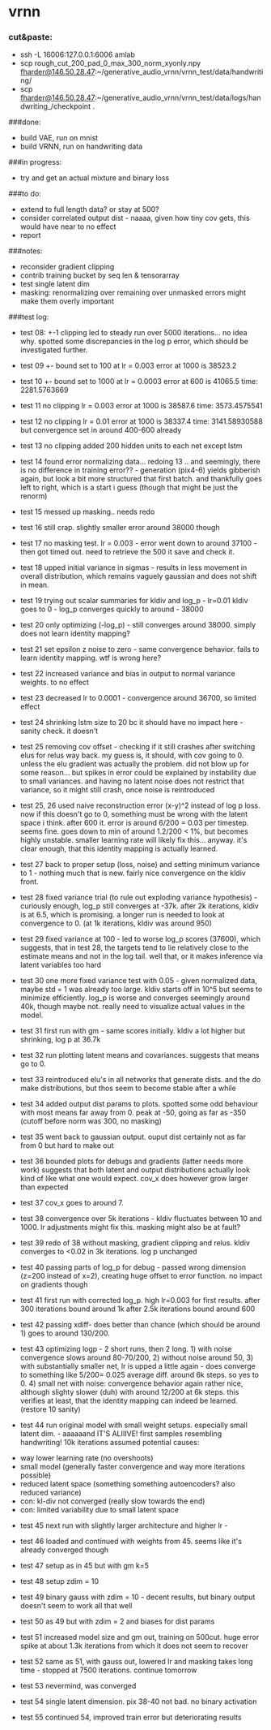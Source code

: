 # vrnn

### cut&paste:
- ssh -L 16006:127.0.0.1:6006 amlab
- scp rough_cut_200_pad_0_max_300_norm_xyonly.npy fharder@146.50.28.47:~/generative_audio_vrnn/vrnn_test/data/handwriting/
- scp fharder@146.50.28.47:~/generative_audio_vrnn/vrnn_test/data/logs/handwriting_/checkpoint .

###done:

- build VAE, run on mnist
- build VRNN, run on handwriting data

###in progress:
- try and get an actual mixture and binary loss

###to do:
- extend to full length data? or stay at 500?
- consider correlated output dist - naaaa, given how tiny cov gets, this would have near to no effect
- report

###notes:
- reconsider gradient clipping
- contrib training bucket by seq len & tensorarray
- test single latent dim
- masking: renormalizing over remaining over unmasked errors might make them overly important


###test log:
- test 08: +-1 clipping led to steady run over 5000 iterations... no idea why.
 spotted some discrepancies in the log p error, which should be investigated further.

- test 09 +- bound set to 100 at lr = 0.003 error at 1000 is 38523.2

- test 10 +- bound set to 1000 at lr = 0.0003 error at 600 is 41065.5 time: 2281.5763669

- test 11 no clipping lr = 0.003 error at 1000 is 38587.6 time: 3573.4575541

- test 12 no clipping lr = 0.01 error at 1000 is 38337.4 time: 3141.58930588 but convergence set in around 400-600 already

- test 13 no clipping added 200 hidden units to each net except lstm 

- test 14 found error normalizing data... redoing 13 .. and seemingly, there is no difference in training error??  -  generation (pix4-6) yields gibberish again, but look a bit more structured that first batch. and thankfully goes left to right, which is a start i guess (though that might be just the renorm)

- test 15 messed up masking.. needs redo

- test 16 still crap. slightly smaller error around 38000 though

- test 17 no masking test. lr = 0.003  - error went down to around 37100 - then got timed out. need to retrieve the 500 it save and check it.

- test 18 upped initial variance in sigmas - results in less movement in overall distribution, which remains vaguely gaussian and does not shift in mean.

- test 19 trying out scalar summaries for kldiv and log_p - lr=0.01 kldiv goes to 0 - log_p converges quickly to around - 38000

- test 20 only optimizing (-log_p) - still converges around 38000. simply does not learn identity mapping?

- test 21 set epsilon z noise to zero - same convergence behavior. fails to learn identity mapping. wtf is wrong here?

- test 22 increased variance and bias in output to normal variance weights. to no effect

- test 23 decreased lr to 0.0001 - convergence around 36700, so limited effect

- test 24 shrinking lstm size to 20 bc it should have no impact here - sanity check. it doesn't

- test 25 removing cov offset - checking if it still crashes after switching elus for relus way back. my guess is, it should, with cov going to 0. unless the elu gradient was actually the problem. did not blow up for some reason... but spikes in error could be explained by instability due to small variances. and having no latent noise does not restrict that variance, so it might still crash, once noise is reintroduced

- test 25, 26 used naive reconstruction error (x-y)^2 instead of log p loss. now if this doesn't go to 0, something must be wrong with the latent space i think. after 600 it. error is around 6/200 = 0.03 per timestep. seems fine. goes down to min of around 1.2/200 < 1%, but becomes highly unstable. smaller learning rate will likely fix this... anyway. it's clear enough, that this identity mapping is actually learned. 

- test 27 back to proper setup (loss, noise) and setting minimum variance to 1 - nothing much that is new. fairly nice convergence on the kldiv front. 

- test 28 fixed variance trial (to rule out exploding variance hypothesis) - curiously enough, log_p still converges at -37k. after 2k iterations, kldiv is at 6.5, which is promising. a longer run is needed to look at convergence to 0. (at 1k iterations, kldiv was around 950)

- test 29 fixed variance at 100 - led to worse log_p scores (37600), which suggests, that in test 28, the targets tend to lie relatively close to the estimate means and not in the log tail. well that, or it makes inference via latent variables too hard

- test 30 one more fixed variance test with 0.05 - given normalized data, maybe std = 1 was already too large. kldiv starts off in 10^5 but seems to minimize efficiently. log_p is worse and converges seemingly around 40k, though maybe not. really need to visualize actual values in the model.

- test 31 first run with gm - same scores initially. kldiv a lot higher but shrinking, log p at 36.7k 

- test 32 run plotting latent means and covariances. suggests that means go to 0.

- test 33 reintroduced elu's in all networks that generate dists. and the do make distributions, but thos seem to become stable after a while

- test 34 added output dist params to plots. spotted some odd behaviour with most means far away from 0. peak at -50, going as far as -350 (cutoff before norm was 300, no masking)

- test 35 went back to gaussian output. ouput dist certainly not as far from 0 but hard to make out

- test 36 bounded plots for debugs and gradients (latter needs more work) suggests that both latent and output distributions actually look kind of like what one would expect. cov_x does however grow larger than expected

- test 37 cov_x goes to around 7. 

- test 38 convergence over 5k iterations - kldiv fluctuates between 10 and 1000. lr adjustments might fix this. masking might also be at fault?

- test 39 redo of 38 without masking, gradient clipping and relus. kldiv converges to <0.02 in 3k iterations. log p unchanged

- test 40 passing parts of log_p for debug - passed wrong dimension (z=200 instead of x=2), creating huge offset to error function. no impact on gradients though

- test 41 first run with corrected log_p. high lr=0.003 for first results. after 300 iterations bound around 1k after 2.5k iterations bound around 600

- test 42 passing xdiff- does better than chance (which should be around 1) goes to around 130/200.

- test 43 optimizing logp - 2 short runs, then 2 long. 1) with noise convergence slows around 80-70/200, 2) without noise around 50, 3) with substantially smaller net, lr is upped a little again - does converge to something like 5/200= 0.025 average diff. around 6k steps. so yes to 0. 4) small net with noise: convergence behavior again rather nice, although slighty slower (duh) with around 12/200 at 6k steps. this verifies at least, that the identity mapping can indeed be learned. (restore 10 sanity)

- test 44 run original model with small weight setups. especially small latent dim. - aaaaaand IT'S ALIIIVE! first samples resembling handwriting! 10k iterations
assumed potential causes:
 + way lower learning rate (no overshoots)
 + small model (generally faster convergence and way more iterations possible)
 + reduced latent space (something something autoencoders? also reduced variance)
 + con: kl-div not converged (really slow towards the end)
 + con: limited variability due to small latent space

- test 45 next run with slightly larger architecture and higher lr - 

- test 46 loaded and continued with weights from 45. seems like it's already converged though

- test 47 setup as in 45 but with gm k=5

- test 48 setup zdim = 10

- test 49 binary gauss with zdim = 10 - decent results, but binary output doesn't seem to work all that well

- test 50 as 49 but with zdim = 2 and biases for dist params

- test 51 increased model size and gm out, training on 500cut. huge error spike at about 1.3k iterations from which it does not seem to recover

- test 52 same as 51, with gauss out, lowered lr and masking takes long time - stopped at 7500 iterations. continue tomorrow

- test 53 nevermind, was converged

- test 54 single latent dimension. pix 38-40 not bad. no binary activation

- test 55 continued 54, improved train error but deteriorating results
